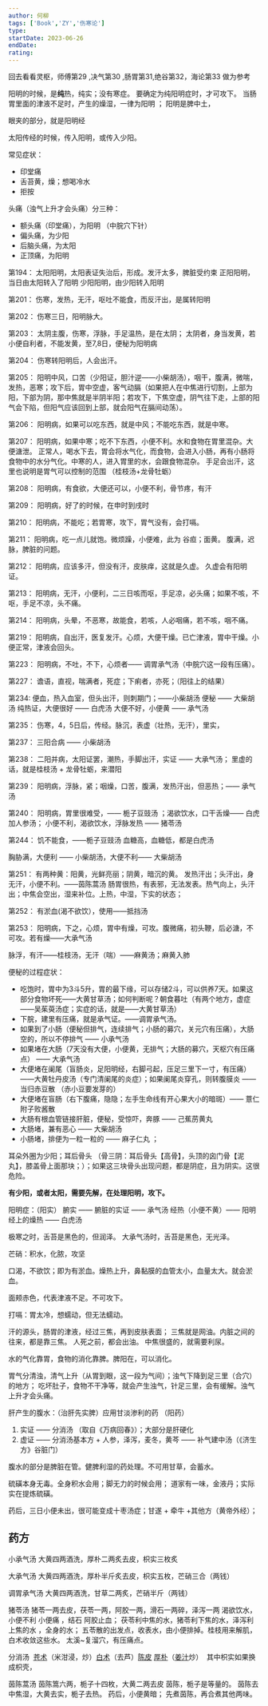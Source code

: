 ```yaml
---
author: 何柳
tags: ['Book','ZY','伤寒论']
type: 
startDate: 2023-06-26
endDate:
rating: 
---
```



回去看看灵枢，师傅第29 ,决气第30 ,肠胃第31,绝谷第32，海论第33 做为参考 


阳明的时候，是**纯**热，纯实；没有寒症。
要确定为纯阳明症时，才可攻下。
当肠胃里面的津液不足时，产生的燥湿，一律为阳明 ；
阳明是脾中土，

眼夹的部分，就是阳明经 

太阳传经的时候，传入阳明，或传入少阳。

常见症状：
- 印堂痛
- 舌苔黄，燥；想喝冷水
- 拒按 


头痛（浊气上升才会头痛）分三种：
- 额头痛（印堂痛），为阳明 （中脘穴下针）
- 偏头痛，为少阳 
- 后脑头痛，为太阳 
- 正顶痛，为阳明


第194：
	太阳阳明，太阳表证失治后，形成。发汗太多，脾脏受约束
	正阳阳明，当日由太阳转入了阳明 
	少阳阳明，由少阳转入阳明

第201：
	伤寒，发热，无汗，呕吐不能食，而反汗出，是属转阳明 

第202：
	伤寒三日，阳明脉大。

第203：
	太阴主腹，伤寒，浮脉，手足温热，是在太阴；
	太阴者，身当发黄，若小便自利者，不能发黄，至7,8日，便秘为阳明病 

第204：
	伤寒转阳明后，人会出汗。

第205：
	阳明中风，口苦（少阳证，胆汁逆——小柴胡汤），咽干，腹满，微喘，发热，恶寒；攻下后，胃中空虚，客气动膈（如果把人在中焦进行切割，上部为阳，下部为阴，那中焦就是半阴半阳；若攻下，下焦空虚，阴气往下走，上部的阳气会下陷，但阳气应该回到上部，就会阳气在膈间动荡）。


第206：
	阳明病，如果可以吃东西，就是中风；不能吃东西，就是中寒。

第207：
	阳明病，如果中寒；吃不下东西，小便不利。水和食物在胃里混杂。大便溏泄。
	正常人，喝水下去，胃会将水气化，而食物，会进入小肠，再有小肠将食物中的水分气化。中寒的人，进入胃里的水，会跟食物混杂。
	手足会出汗，这里也说明是胃气可以控制的范围 （桂枝汤+龙骨牡蛎）

第208：
	阳明病，有食欲，大便还可以，小便不利，骨节疼，有汗

第209：
	阳明病，好了的时候，在申时到戌时

第210：
	阳明病，不能吃；若胃寒，攻下，胃气没有，会打嗝。

第211：
	阳明病，吃一点儿就饱。微烦躁，小便难，此为 谷疸；面黄。
	腹满，迟脉，脾脏的问题。

第212：
	阳明病，应该多汗，但没有汗，皮肤痒，这就是久虚。
	久虚会有阳明证。

第213：
	阳明病，无汗，小便利，二三日咳而呕，手足凉，必头痛；如果不咳，不呕，手足不凉，头不痛。

第214：
	阳明病，头晕，不恶寒，故能食，若咳，人必咽痛，若不咳，咽不痛。

第219：
	阳明病，自出汗，医复发汗。心烦，大便干燥。已亡津液，胃中干燥。小便正常，津液会回头。

第223：
	阳明病，不吐，不下，心烦者—— 调胃承气汤（中脘穴这一段有压痛）。

第227：
	谵语，直视，喘满者，死症；下痢者，亦死；（阳往上的结果）

第234:
	便血，热入血室，但头出汗，则刺期门；——小柴胡汤
	便秘 —— 大柴胡汤 
	纯热证，大便很好 —— 白虎汤 
	大便不好，小便黄 —— 承气汤 

第235：
	伤寒，4，5日后，传经。脉沉，表虚（壮热，无汗），里实，

第237：
	三阳合病 —— 小柴胡汤

第238：
	二阳并病，太阳证罢，潮热，手脚出汗，实证  —— 大承气汤；
	里虚的话，就是桂枝汤 + 龙骨牡蛎，来潜阳 

第239：
	阳明病，浮脉，紧；咽燥，口苦，腹满，发热汗出，但恶热；—— 承气汤 

第240：
	阳明病，胃里很难受，—— 栀子豆豉汤 ；渴欲饮水，口干舌燥—— 白虎加人参汤；
	小便不利，渴欲饮水，浮脉发热 —— 猪苓汤

第244：
	饥不能食，——栀子豆豉汤 
	血糖高，血糖低，都是白虎汤

胸胁满，大便利 —— 小柴胡汤，大便不利—— 大柴胡汤 

第251：
	有两种黄：阳黄，光鲜亮丽；阴黄，暗沉的黄。
	发热汗出；头汗出，身无汗，小便不利。——茵陈蒿汤
	肠胃很热，有表邪，无法发表。热气向上，头汗出；中焦会空出，湿来补位。上热，中湿，下实的状态；


第252：
	有淤血(渴不欲饮），使用——抵挡汤

第253：
	阳明病，下之，心烦，胃中有燥，可攻。腹微痛，初头鞭，后必溏，不可攻。若有燥——大承气汤 




脉浮，有汗——桂枝汤，无汗（喘）——麻黄汤；麻黄入肺


便秘的过程症状：
- 吃饱时，胃中为3斗5升，胃的最下缘，可以存储2斗，可以供养7天。如果这部分食物坏死——大黄甘草汤；如何判断呢？朝食暮吐（有两个地方，虚症——吴茱萸汤症；实症的话，就是——大黄甘草汤）
- 下脘，建里有压痛，就是承气证。——调胃承气汤。
- 如果到了小肠（便秘但排气，连续排气；小肠的募穴，关元穴有压痛），大肠空的，所以不停排气 —— 小承气汤
- 如果堵在大肠（7天没有大便，小便黄，无排气；大肠的募穴，天枢穴有压痛点） —— 大承气汤 
- 大便堵在阑尾（盲肠炎，足阳明经，右脚弓起，压足三里下一寸，有压痛）——大黄牡丹皮汤（专门清阑尾的炎症）；如果阑尾炎穿孔，则转腹膜炎 —— 当归赤豆散 （赤小豆要发芽的）
- 大便堵在盲肠（右下腹痛，隐隐；左手生命线有开心果大小的暗斑）—— 薏仁附子败酱散
- 大肠有根血管链接肝脏，便秘，受惊吓，奔豚 —— 己蕉苈黄丸
- 大肠堵，兼有恶心 —— 大柴胡汤 
- 小肠堵，排便为一粒一粒的 —— 麻子仁丸 ；






耳朵外圈为少阳；耳后骨头 （骨三阴：耳后骨头【高骨】，头顶的囟门骨【泥丸】，膝盖骨上面那块；）；如果这三块骨头出现问题，都是阴症，且为阴实。这很危险。



**有少阳，或者太阳，需要先解，在处理阳明，攻下。**

阳明症：（阳实）
腑实 —— 腑脏的实证 —— 承气汤
经热（小便不黄）—— 阳明经上的燥热 —— 白虎汤


极寒之时，舌苔是黑色的，但润泽。
大承气汤时，舌苔是黑色，无光泽。


芒硝：积水，化脓，攻坚

口渴，不欲饮；即为有淤血。燥热上升，鼻黏膜的血管太小，血量太大。就会淤血。

面颊赤色，代表津液不足。不可攻下。











打嗝：胃太冷，想蠕动，但无法蠕动。

汗的源头，肠胃的津液，经过三焦，再到皮肤表面；
三焦就是网油。内脏之间的往来，都是靠三焦。
人死之前，都会出油。
中焦很盛的，就需要利尿。


水的气化靠胃，食物的消化靠脾。脾阳在，可以消化。

胃气分清浊，清气上升（从胃到眼，这一段为气间）；浊气下降到足三里（合穴）的地方；
吃坏肚子，食物不干净等，就会产生浊气，针足三里，会有缓解。浊气上升才会头痛。 


肝产生的腹水：（治肝先实脾）应用甘淡渗利的药 （阳药）
1. 实证 —— 分消汤  （取自《万病回春》）；大部分是肝硬化
2. 虚证 —— 分消汤基本方 + 人参，泽泻，麦冬，黄芩 —— 补气建中汤（《济生方》谷脏门）

腹水的部分是脾脏在管。健脾利湿的药处理。不可用甘草，会蓄水。


硫磺本身无毒。全身积水会用；脚无力的时候会用；
道家有一味，金液丹；实际实在提炼硫磺。

药后，三日小便未出，很可能变成十枣汤症；甘遂 + 牵牛 +其他方（黄帝外经）；














## 药方

小承气汤 
	大黄四两酒洗，厚朴二两炙去皮，枳实三枚炙

大承气汤 
	大黄四两酒洗，厚朴半斤炙去皮，枳实五枚，芒硝三合（两钱）

调胃承气汤 
	大黄四两酒洗，甘草二两炙，芒硝半斤（两钱）


猪苓汤 
	猪苓一两去皮，茯苓一两，阿胶一两，滑石一两碎，泽泻一两
	渴欲饮水，小便不利
	小便痛 ，结石
	阿胶止血；
	茯苓利中焦的水，猪苓利下焦的水，泽泻利上焦的水 ，全身的水；
	五苓散的出发点，收表水，由小便排掉。桂枝用来解肌，白术收敛这些水。
	太溪~复溜穴，有压痛点。


分消汤 
	 [苍术](http://www.a-hospital.com/w/%E8%8B%8D%E6%9C%AF "苍术")（米泔浸，炒）[白术](http://www.a-hospital.com/w/%E7%99%BD%E6%9C%AF "白术")（去芦）[陈皮](http://www.a-hospital.com/w/%E9%99%88%E7%9A%AE "陈皮") [厚朴](http://www.a-hospital.com/w/%E5%8E%9A%E6%9C%B4 "厚朴")（[姜汁](http://www.a-hospital.com/w/%E5%A7%9C%E6%B1%81 "姜汁")炒）
	 其中枳实如果换成枳壳，

茵陈蒿汤 
	茵陈篙六两，栀子十四枚，大黄二两去皮 
	茵陈，栀子是等量的。
	茵陈去中焦湿，大黄去实，栀子去热。
	药后，小便黄暗；
	先煮茵陈，再合煮其他两味。






